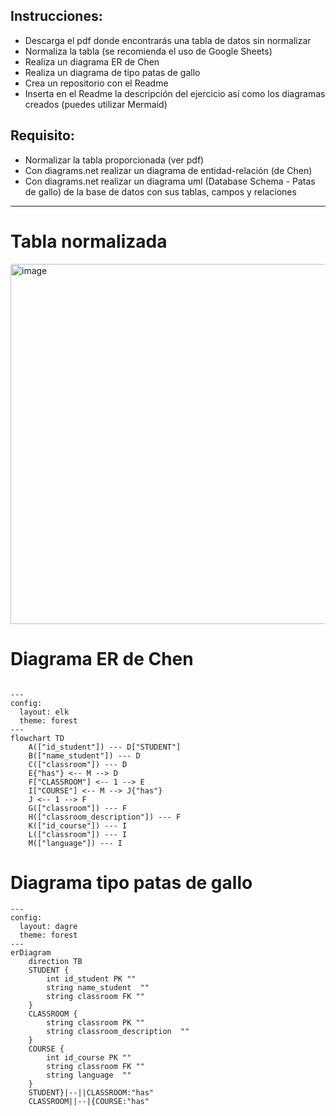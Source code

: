 ## Instrucciones:

- Descarga el pdf donde encontrarás una tabla de datos sin normalizar
- Normaliza la tabla (se recomienda el uso de Google Sheets)
- Realiza un diagrama ER de Chen
- Realiza un diagrama de tipo patas de gallo
- Crea un repositorio con el Readme
- Inserta en el Readme la descripción del ejercicio así como los diagramas creados (puedes utilizar Mermaid)

## Requisito:

- Normalizar la tabla proporcionada (ver pdf)
- Con diagrams.net realizar un diagrama de entidad-relación (de Chen)
- Con diagrams.net realizar un diagrama uml (Database Schema - Patas de gallo) de la base de datos con sus tablas, campos y relaciones

----
# Tabla normalizada
<img width="2352" height="576" alt="image" src="https://github.com/user-attachments/assets/53872ff6-a598-43ad-a72e-1fd099ca2406" />



# Diagrama ER de Chen
```mermaid

---
config:
  layout: elk
  theme: forest
---
flowchart TD
    A(["id_student"]) --- D["STUDENT"]
    B(["name_student"]) --- D
    C(["classroom"]) --- D
    E{"has"} <-- M --> D
    F["CLASSROOM"] <-- 1 --> E
    I["COURSE"] <-- M --> J{"has"}
    J <-- 1 --> F
    G(["classroom"]) --- F
    H(["classroom_description"]) --- F
    K(["id_course"]) --- I
    L(["classroom"]) --- I
    M(["language"]) --- I

```

# Diagrama tipo patas de gallo 
```mermaid
---
config:
  layout: dagre
  theme: forest
---
erDiagram
	direction TB
	STUDENT {
		int id_student PK ""  
		string name_student  ""  
		string classroom FK ""  
	}
	CLASSROOM {
		string classroom PK ""  
		string classroom_description  ""  
	}
	COURSE {
		int id_course PK ""  
		string classroom FK ""  
		string language  ""  
	}
	STUDENT}|--||CLASSROOM:"has"
	CLASSROOM||--|{COURSE:"has"

```
